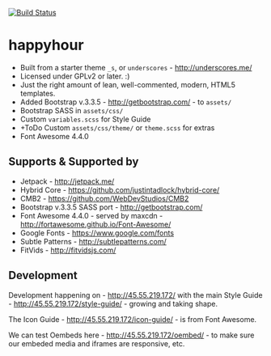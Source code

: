 [![Build Status](https://travis-ci.org/Automattic/_s.svg?branch=master)](https://travis-ci.org/Automattic/_s)

happyhour
===
* Built from a starter theme `_s`, or `underscores` - http://underscores.me/
* Licensed under GPLv2 or later. :)
* Just the right amount of lean, well-commented, modern, HTML5 templates.
* Added Bootstrap v.3.3.5 - http://getbootstrap.com/ - to `assets/`
* Bootstrap SASS in `assets/css/`
* Custom `variables.scss` for Style Guide
* +ToDo Custom `assets/css/theme/` or `theme.scss` for extras
* Font Awesome 4.4.0

Supports & Supported by
---------------
* Jetpack - http://jetpack.me/
* Hybrid Core - https://github.com/justintadlock/hybrid-core/
* CMB2 - https://github.com/WebDevStudios/CMB2
* Bootstrap v.3.3.5 SASS port - http://getbootstrap.com/
* Font Awesome 4.4.0 - served by maxcdn - http://fortawesome.github.io/Font-Awesome/
* Google Fonts - https://www.google.com/fonts
* Subtle Patterns - http://subtlepatterns.com/
* FitVids - http://fitvidsjs.com/

Development
---------------
Development happening on - http://45.55.219.172/
with the main Style Guide - http://45.55.219.172/style-guide/ - growing and taking shape.

The Icon Guide - http://45.55.219.172/icon-guide/ - is from Font Awesome.

We can test Oembeds here - http://45.55.219.172/oembed/ - to make sure our embeded media and iframes are responsive, etc.
